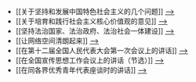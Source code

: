 - [[关于坚持和发展中国特色社会主义的几个问题]] [-->](./关于坚持和发展中国特色社会主义的几个问题.md)
- [[关于培育和践行社会主义核心价值观的意见]] [-->](./关于培育和践行社会主义核心价值观的意见.md)
- [[坚持法治国家、法治政府、法治社会一体建设]] [-->](./坚持法治国家、法治政府、法治社会一体建设.md)
- [[让网络空间清朗起来]] [-->](./让网络空间清朗起来.md)
- [[在第十二届全国人民代表大会第一次会议上的讲话]] [-->](./在第十二届全国人民代表大会第一次会议上的讲话.md)
- [[在全国宣传思想工作会议上的讲话（节选）]] [-->](./在全国宣传思想工作会议上的讲话（节选）.md)
- [[在同各界优秀青年代表座谈时的讲话]] [-->](./在同各界优秀青年代表座谈时的讲话.md)
